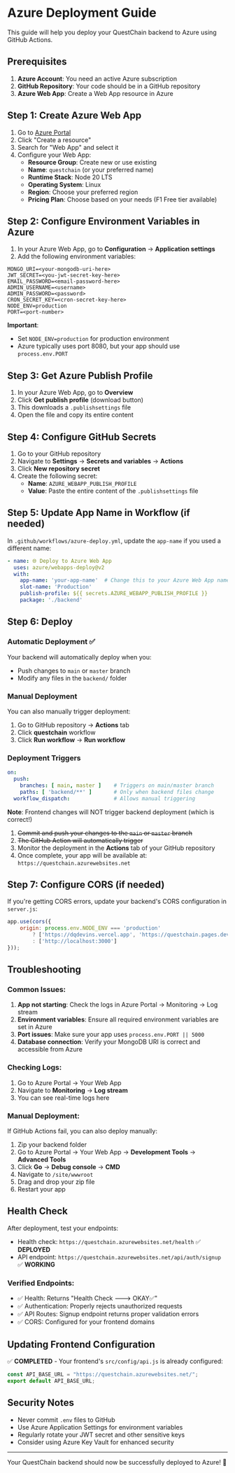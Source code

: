 # Azure Deployment Guide

This guide will help you deploy your QuestChain backend to Azure using GitHub Actions.

## Prerequisites

1. **Azure Account**: You need an active Azure subscription
2. **GitHub Repository**: Your code should be in a GitHub repository
3. **Azure Web App**: Create a Web App resource in Azure

## Step 1: Create Azure Web App

1. Go to [Azure Portal](https://portal.azure.com)
2. Click "Create a resource"
3. Search for "Web App" and select it
4. Configure your Web App:
   - **Resource Group**: Create new or use existing
   - **Name**: `questchain` (or your preferred name)
   - **Runtime Stack**: Node 20 LTS
   - **Operating System**: Linux
   - **Region**: Choose your preferred region
   - **Pricing Plan**: Choose based on your needs (F1 Free tier available)

## Step 2: Configure Environment Variables in Azure

1. In your Azure Web App, go to **Configuration** → **Application settings**
2. Add the following environment variables:

```
MONGO_URI=<your-mongodb-uri-here>
JWT_SECRET=<you-jwt-secret-key-here>
EMAIL_PASSWORD=<email-password-here>
ADMIN_USERNAME=<username>
ADMIN_PASSWORD=<password>
CRON_SECRET_KEY=<cron-secret-key-here>
NODE_ENV=production
PORT=<port-number>
```

**Important**: 
- Set `NODE_ENV=production` for production environment
- Azure typically uses port 8080, but your app should use `process.env.PORT`

## Step 3: Get Azure Publish Profile

1. In your Azure Web App, go to **Overview**
2. Click **Get publish profile** (download button)
3. This downloads a `.publishsettings` file
4. Open the file and copy its entire content

## Step 4: Configure GitHub Secrets

1. Go to your GitHub repository
2. Navigate to **Settings** → **Secrets and variables** → **Actions**
3. Click **New repository secret**
4. Create the following secret:
   - **Name**: `AZURE_WEBAPP_PUBLISH_PROFILE`
   - **Value**: Paste the entire content of the `.publishsettings` file

## Step 5: Update App Name in Workflow (if needed)

In `.github/workflows/azure-deploy.yml`, update the `app-name` if you used a different name:

```yaml
- name: 🌐 Deploy to Azure Web App
  uses: azure/webapps-deploy@v2
  with:
    app-name: 'your-app-name'  # Change this to your Azure Web App name
    slot-name: 'Production'
    publish-profile: ${{ secrets.AZURE_WEBAPP_PUBLISH_PROFILE }}
    package: './backend'
```

## Step 6: Deploy

### Automatic Deployment ✅
Your backend will automatically deploy when you:
- Push changes to `main` or `master` branch
- Modify any files in the `backend/` folder

### Manual Deployment
You can also manually trigger deployment:
1. Go to GitHub repository → **Actions** tab
2. Click **questchain** workflow
3. Click **Run workflow** → **Run workflow**

### Deployment Triggers
```yaml
on:
  push:
    branches: [ main, master ]    # Triggers on main/master branch
    paths: [ 'backend/**' ]       # Only when backend files change
  workflow_dispatch:              # Allows manual triggering
```

**Note**: Frontend changes will NOT trigger backend deployment (which is correct!)

1. ~~Commit and push your changes to the `main` or `master` branch~~
2. ~~The GitHub Action will automatically trigger~~
3. Monitor the deployment in the **Actions** tab of your GitHub repository
4. Once complete, your app will be available at: `https://questchain.azurewebsites.net`

## Step 7: Configure CORS (if needed)

If you're getting CORS errors, update your backend's CORS configuration in `server.js`:

```javascript
app.use(cors({
    origin: process.env.NODE_ENV === 'production' 
        ? ['https://dqdevins.vercel.app', 'https://questchain.pages.dev', 'https://www.devins.social', 'https://devins.social', 'https://questchain.me', 'https://your-frontend-domain.com']
        : ['http://localhost:3000']
}));
```

## Troubleshooting

### Common Issues:

1. **App not starting**: Check the logs in Azure Portal → Monitoring → Log stream
2. **Environment variables**: Ensure all required environment variables are set in Azure
3. **Port issues**: Make sure your app uses `process.env.PORT || 5000`
4. **Database connection**: Verify your MongoDB URI is correct and accessible from Azure

### Checking Logs:

1. Go to Azure Portal → Your Web App
2. Navigate to **Monitoring** → **Log stream**
3. You can see real-time logs here

### Manual Deployment:

If GitHub Actions fail, you can also deploy manually:

1. Zip your backend folder
2. Go to Azure Portal → Your Web App → **Development Tools** → **Advanced Tools**
3. Click **Go** → **Debug console** → **CMD**
4. Navigate to `/site/wwwroot`
5. Drag and drop your zip file
6. Restart your app

## Health Check

After deployment, test your endpoints:

- Health check: `https://questchain.azurewebsites.net/health` ✅ **DEPLOYED**
- API endpoint: `https://questchain.azurewebsites.net/api/auth/signup` ✅ **WORKING**

### Verified Endpoints:
- ✅ Health: Returns "Health Check ---> OKAY✅"
- ✅ Authentication: Properly rejects unauthorized requests
- ✅ API Routes: Signup endpoint returns proper validation errors
- ✅ CORS: Configured for your frontend domains

## Updating Frontend Configuration

✅ **COMPLETED** - Your frontend's `src/config/api.js` is already configured:

```javascript
const API_BASE_URL = "https://questchain.azurewebsites.net/";
export default API_BASE_URL;
```

## Security Notes

- Never commit `.env` files to GitHub
- Use Azure Application Settings for environment variables
- Regularly rotate your JWT secret and other sensitive keys
- Consider using Azure Key Vault for enhanced security

---

Your QuestChain backend should now be successfully deployed to Azure! 🚀
